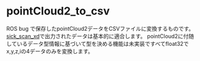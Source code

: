# pointCloud2_to_csv
ROS bug で保存したpointCloud2データをCSVファイルに変換するものです。
[sick_scan_xd](https://github.com/SICKAG/sick_scan_xd)で出力されたデータは基本的に適合します。
pointCloud2に付随しているデータ型情報に基づいて型を決める機能は未実装ですべてfloat32でx,y,z,iの4データのみを変換します。
